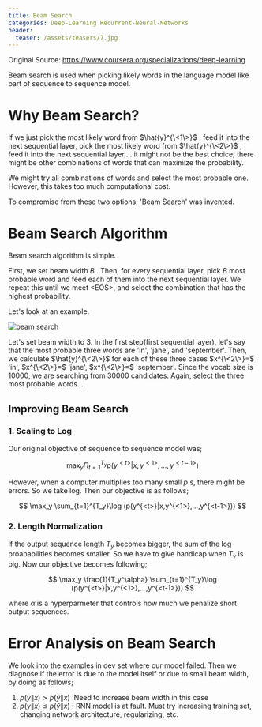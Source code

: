 ```yaml
---
title: Beam Search
categories: Deep-Learning Recurrent-Neural-Networks
header:
  teaser: /assets/teasers/7.jpg
---
```




Original Source: https://www.coursera.org/specializations/deep-learning



Beam search is used when picking likely words in the language model like part of sequence to sequence model.

# Why Beam Search?

If we just pick the most likely word from $\hat{y}^{\<1\>}$ , feed it into the next sequential layer, pick the most likely word from $\hat{y}^{\<2\>}$ , feed it into the next sequential layer,... it might not be the best choice; there might be other combinations of words that can maximize the probability.

We might try all combinations of words and select the most probable one. However, this takes too much computational cost.

To compromise from these two options, 'Beam Search' was invented.

# Beam Search Algorithm

Beam search algorithm is simple.

First, we set beam width $B$ . Then, for every sequential layer, pick $B$ most probable word and feed each of them into the next sequential layer. We repeat this until we meet \<EOS\>, and select the combination that has the highest probability.

Let's look at an example.

![beam search](https://lh3.googleusercontent.com/p_IVNBg9mJ64zMq4aCEtxiQRv1H4f0jZ3XJitE_Jtc428HgzcQQEYR0I4pkvpsUM36tsp3ARG2WrPbCZwXV7pJcAwLHYnxWXcjPVSJ35_x8QgORf0FbiRSZldT-Cnv-mWUJUd5b7aQ=w2400)

Let's set beam width to 3. In the first step(first sequential layer), let's say that the most probable three words are 'in', 'jane', and 'september'. Then, we calculate $\hat{y}^{\<2\>}$ for each of these three cases $x^{\<2\>}=$ 'in',  $x^{\<2\>}=$ 'jane', $x^{\<2\>}=$ 'september'. Since the vocab size is 10000, we are searching from 30000 candidates. Again, select the three most probable words...

## Improving Beam Search

### 1. Scaling to Log

Our original objective of sequence to sequence model was;

$$
\max_y \Pi_{t=1}^{T_y} p(y^{<t>}|x,y^{<1>},...,y^{<t-1>})
$$

However, when a computer multiplies too many small $p$ s, there might be errors. So we take log. Then our objective is as follows;

$$
\max_y \sum_{t=1}^{T_y}\log (p(y^{<t>}|x,y^{<1>},...,y^{<t-1>}))
$$

### 2. Length Normalization

If the output sequence length $T_y$ becomes bigger, the sum of the log proababilities becomes smaller. So we have to give handicap when $T_y$ is big. Now our objective becomes following;

$$
\max_y \frac{1}{T_y^\alpha} \sum_{t=1}^{T_y}\log (p(y^{<t>}|x,y^{<1>},...,y^{<t-1>}))
$$

where $\alpha$ is a hyperparmeter that controls how much we penalize short output sequences.

# Error Analysis on Beam Search

We look into the examples in dev set where our model failed. Then we diagnose if the error is due to the model itself or due to small beam width, by doing as follows;

1. $p(y\|x) > p(\hat{y}\|x)$ :Need to increase beam width in this case
2. $p(y\|x) \leq p(\hat{y}\|x)$ : RNN model is at fault. Must try increasing training set, changing network architecture, regularizing, etc.

